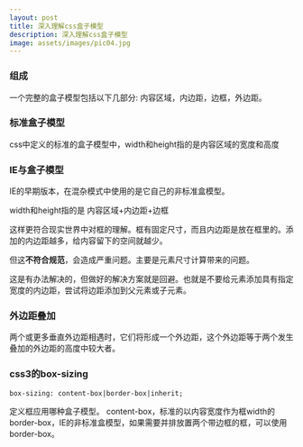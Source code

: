 ```yaml
---
layout: post
title: 深入理解css盒子模型
description: 深入理解css盒子模型
image: assets/images/pic04.jpg
---
```


### 组成

一个完整的盒子模型包括以下几部分:
内容区域，内边距，边框，外边距。

### 标准盒子模型

css中定义的标准的盒子模型中，width和height指的是内容区域的宽度和高度

### IE与盒子模型

IE的早期版本，在混杂模式中使用的是它自己的非标准盒模型。

width和height指的是
内容区域+内边距+边框

这样更符合现实世界中对框的理解。框有固定尺寸，而且内边距是放在框里的。添加的内边距越多，给内容留下的空间就越少。

但这**不符合规范**，会造成严重问题。主要是元素尺寸计算带来的问题。

这是有办法解决的，但做好的解决方案就是回避。也就是不要给元素添加具有指定宽度的内边距，尝试将边距添加到父元素或子元素。

### 外边距叠加

两个或更多垂直外边距相遇时，它们将形成一个外边距，这个外边距等于两个发生叠加的外边距的高度中较大者。

### css3的box-sizing

`box-sizing: content-box|border-box|inherit;`

定义框应用哪种盒子模型。
content-box，标准的以内容宽度作为框width的
border-box，IE的非标准盒模型，如果需要并排放置两个带边框的框，可以使用border-box。
